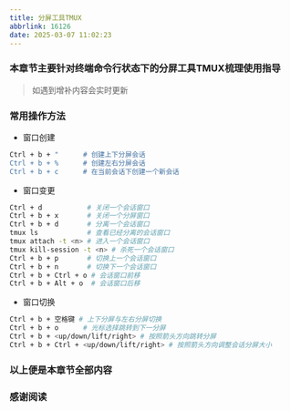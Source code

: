 ```yaml
---
title: 分屏工具TMUX
abbrlink: 16126
date: 2025-03-07 11:02:23
---
```


### 本章节主要针对终端命令行状态下的分屏工具TMUX梳理使用指导

> 如遇到增补内容会实时更新
> 

### 常用操作方法

- 窗口创建

```bash
Ctrl + b + "      # 创建上下分屏会话
Ctrl + b + %      # 创建左右分屏会话
Ctrl + b + c      # 在当前会话下创建一个新会话
```

- 窗口变更

```bash
Ctrl + d           # 关闭一个会话窗口
Ctrl + b + x       # 关闭一个分屏窗口
Ctrl + b + d       # 分离一个会话窗口
tmux ls            # 查看已经分离的会话窗口
tmux attach -t <n> # 进入一个会话窗口
tmux kill-session -t <n> # 杀死一个会话窗口
Ctrl + b + p       # 切换上一个会话窗口
Ctrl + b + n       # 切换下一个会话窗口
Ctrl + b + Ctrl + o # 会话窗口前移
Ctrl + b + Alt + o  # 会话窗口后移
```

- 窗口切换

```bash
Ctrl + b + 空格键 # 上下分屏与左右分屏切换
Ctrl + b + o      # 光标选择跳转到下一分屏
Ctrl + b + <up/down/lift/right> # 按照箭头方向跳转分屏
Ctrl + b + Ctrl + <up/down/lift/right> # 按照箭头方向调整会话分屏大小
```

### 以上便是本章节全部内容

### 感谢阅读
